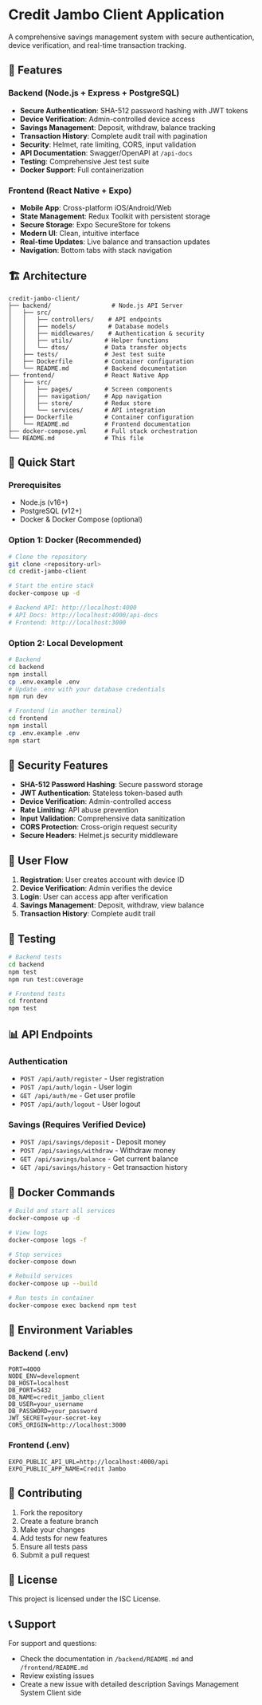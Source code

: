 # Credit Jambo Client Application

A comprehensive savings management system with secure authentication, device verification, and real-time transaction tracking.

## 🚀 Features

### Backend (Node.js + Express + PostgreSQL)
- **Secure Authentication**: SHA-512 password hashing with JWT tokens
- **Device Verification**: Admin-controlled device access
- **Savings Management**: Deposit, withdraw, balance tracking
- **Transaction History**: Complete audit trail with pagination
- **Security**: Helmet, rate limiting, CORS, input validation
- **API Documentation**: Swagger/OpenAPI at `/api-docs`
- **Testing**: Comprehensive Jest test suite
- **Docker Support**: Full containerization

### Frontend (React Native + Expo)
- **Mobile App**: Cross-platform iOS/Android/Web
- **State Management**: Redux Toolkit with persistent storage
- **Secure Storage**: Expo SecureStore for tokens
- **Modern UI**: Clean, intuitive interface
- **Real-time Updates**: Live balance and transaction updates
- **Navigation**: Bottom tabs with stack navigation

## 🏗️ Architecture

```
credit-jambo-client/
├── backend/                 # Node.js API Server
│   ├── src/
│   │   ├── controllers/    # API endpoints
│   │   ├── models/         # Database models
│   │   ├── middlewares/    # Authentication & security
│   │   ├── utils/         # Helper functions
│   │   └── dtos/          # Data transfer objects
│   ├── tests/             # Jest test suite
│   ├── Dockerfile         # Container configuration
│   └── README.md          # Backend documentation
├── frontend/              # React Native App
│   ├── src/
│   │   ├── pages/         # Screen components
│   │   ├── navigation/    # App navigation
│   │   ├── store/         # Redux store
│   │   └── services/      # API integration
│   ├── Dockerfile         # Container configuration
│   └── README.md          # Frontend documentation
├── docker-compose.yml     # Full stack orchestration
└── README.md              # This file
```

## 🚀 Quick Start

### Prerequisites
- Node.js (v16+)
- PostgreSQL (v12+)
- Docker & Docker Compose (optional)

### Option 1: Docker (Recommended)
```bash
# Clone the repository
git clone <repository-url>
cd credit-jambo-client

# Start the entire stack
docker-compose up -d

# Backend API: http://localhost:4000
# API Docs: http://localhost:4000/api-docs
# Frontend: http://localhost:3000
```

### Option 2: Local Development
```bash
# Backend
cd backend
npm install
cp .env.example .env
# Update .env with your database credentials
npm run dev

# Frontend (in another terminal)
cd frontend
npm install
cp .env.example .env
npm start
```

## 🔐 Security Features

- **SHA-512 Password Hashing**: Secure password storage
- **JWT Authentication**: Stateless token-based auth
- **Device Verification**: Admin-controlled access
- **Rate Limiting**: API abuse prevention
- **Input Validation**: Comprehensive data sanitization
- **CORS Protection**: Cross-origin request security
- **Secure Headers**: Helmet.js security middleware

## 📱 User Flow

1. **Registration**: User creates account with device ID
2. **Device Verification**: Admin verifies the device
3. **Login**: User can access app after verification
4. **Savings Management**: Deposit, withdraw, view balance
5. **Transaction History**: Complete audit trail

## 🧪 Testing

```bash
# Backend tests
cd backend
npm test
npm run test:coverage

# Frontend tests
cd frontend
npm test
```

## 📊 API Endpoints

### Authentication
- `POST /api/auth/register` - User registration
- `POST /api/auth/login` - User login
- `GET /api/auth/me` - Get user profile
- `POST /api/auth/logout` - User logout

### Savings (Requires Verified Device)
- `POST /api/savings/deposit` - Deposit money
- `POST /api/savings/withdraw` - Withdraw money
- `GET /api/savings/balance` - Get current balance
- `GET /api/savings/history` - Get transaction history

## 🐳 Docker Commands

```bash
# Build and start all services
docker-compose up -d

# View logs
docker-compose logs -f

# Stop services
docker-compose down

# Rebuild services
docker-compose up --build

# Run tests in container
docker-compose exec backend npm test
```

## 📝 Environment Variables

### Backend (.env)
```env
PORT=4000
NODE_ENV=development
DB_HOST=localhost
DB_PORT=5432
DB_NAME=credit_jambo_client
DB_USER=your_username
DB_PASSWORD=your_password
JWT_SECRET=your-secret-key
CORS_ORIGIN=http://localhost:3000
```

### Frontend (.env)
```env
EXPO_PUBLIC_API_URL=http://localhost:4000/api
EXPO_PUBLIC_APP_NAME=Credit Jambo
```

## 🤝 Contributing

1. Fork the repository
2. Create a feature branch
3. Make your changes
4. Add tests for new features
5. Ensure all tests pass
6. Submit a pull request

## 📄 License

This project is licensed under the ISC License.

## 📞 Support

For support and questions:
- Check the documentation in `/backend/README.md` and `/frontend/README.md`
- Review existing issues
- Create a new issue with detailed description
Savings Management System Client side
